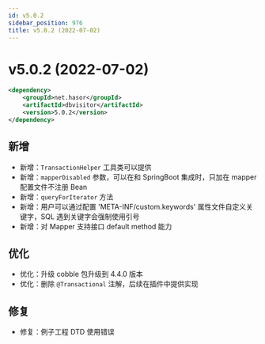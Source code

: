 ```yaml
---
id: v5.0.2
sidebar_position: 976
title: v5.0.2 (2022-07-02)
---
```


# v5.0.2 (2022-07-02)

```xml
<dependency>
    <groupId>net.hasor</groupId>
    <artifactId>dbvisitor</artifactId>
    <version>5.0.2</version>
</dependency>
```

## 新增
- 新增：`TransactionHelper` 工具类可以提供
- 新增：`mapperDisabled` 参数，可以在和 SpringBoot 集成时，只加在 mapper 配置文件不注册 Bean
- 新增：`queryForIterator` 方法
- 新增：用户可以通过配置 'META-INF/custom.keywords' 属性文件自定义关键字，SQL 遇到关键字会强制使用引号
- 新增：对 Mapper 支持接口 default method 能力

## 优化
- 优化：升级 cobble 包升级到 4.4.0 版本
- 优化：删除 `@Transactional` 注解，后续在插件中提供实现

## 修复
- 修复：例子工程 DTD 使用错误
